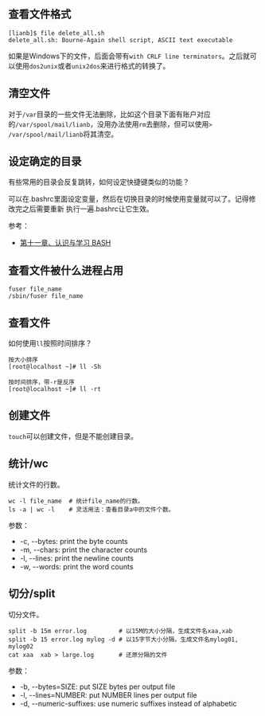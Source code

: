## 查看文件格式

```
[lianb]$ file delete_all.sh
delete_all.sh: Bourne-Again shell script, ASCII text executable
```
如果是Windows下的文件，后面会带有`with CRLF line terminators`。之后就可以使用`dos2unix`或者`unix2dos`来进行格式的转换了。

## 清空文件

对于`/var`目录的一些文件无法删除，比如这个目录下面有账户对应的`/var/spool/mail/lianb`，没用办法使用`rm`去删除，但可以使用`> /var/spool/mail/lianb`将其清空。

## 设定确定的目录

有些常用的目录会反复跳转，如何设定快捷键类似的功能？

可以在.bashrc里面设定变量，然后在切换目录的时候使用变量就可以了。记得修改完之后需要重新
执行一遍.bashrc让它生效。

参考：

- [第十一章、认识与学习 BASH](http://cn.linux.vbird.org/linux_basic/0320bash.php#alias_history)


## 查看文件被什么进程占用

```
fuser file_name
/sbin/fuser file_name
```

## 查看文件

如何使用`ll`按照时间排序？

```
按大小排序
[root@localhost ~]# ll -Sh

按时间排序，带-r是反序
[root@localhost ~]# ll -rt
```

## 创建文件

`touch`可以创建文件，但是不能创建目录。


## 统计/wc

统计文件的行数。

```
wc -l file_name  # 统计file_name的行数。
ls -a | wc -l    # 灵活用法：查看目录a中的文件个数。
```
参数：

- -c, --bytes: print the byte counts
- -m, --chars: print the character counts
- -l, --lines: print the newline counts
- -w, --words: print the word counts      

## 切分/split

切分文件。

```
split -b 15m error.log         # 以15M的大小分隔，生成文件名xaa,xab
split -b 15 error.log mylog -d # 以15字节大小分隔，生成文件名mylog01, mylog02
cat xaa  xab > large.log       # 还原分隔的文件
```

参数：

- -b, --bytes=SIZE: put SIZE bytes per output file      
- -l, --lines=NUMBER: put NUMBER lines per output file
- -d, --numeric-suffixes: use numeric suffixes instead of alphabetic
